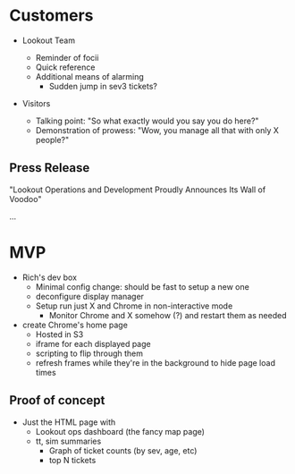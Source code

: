 # Customers

  - Lookout Team
    - Reminder of focii
    - Quick reference
    - Additional means of alarming
      - Sudden jump in sev3 tickets?

  - Visitors
    - Talking point: "So what exactly would you say you do here?"
    - Demonstration of prowess: "Wow, you manage all that with only X people?"

## Press Release

  "Lookout Operations and Development Proudly Announces Its Wall of Voodoo"

  ...

# MVP

  - Rich's dev box
    - Minimal config change: should be fast to setup a new one
    - deconfigure display manager
    - Setup run just X and Chrome in non-interactive mode
      - Monitor Chrome and X somehow (?) and restart them as needed
  - create Chrome's home page
    - Hosted in S3
    - iframe for each displayed page
    - scripting to flip through them
    - refresh frames while they're in the background to hide page load times

## Proof of concept

  - Just the HTML page with
    - Lookout ops dashboard (the fancy map page)
    - tt, sim summaries
      - Graph of ticket counts (by sev, age, etc)
      - top N tickets

